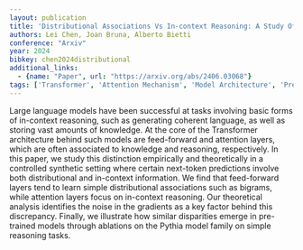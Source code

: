 ```yaml
---
layout: publication
title: 'Distributional Associations Vs In-context Reasoning: A Study Of Feed-forward And Attention Layers'
authors: Lei Chen, Joan Bruna, Alberto Bietti
conference: "Arxiv"
year: 2024
bibkey: chen2024distributional
additional_links:
  - {name: "Paper", url: "https://arxiv.org/abs/2406.03068"}
tags: ['Transformer', 'Attention Mechanism', 'Model Architecture', 'Pretraining Methods']
---
```

Large language models have been successful at tasks involving basic forms of
in-context reasoning, such as generating coherent language, as well as storing
vast amounts of knowledge. At the core of the Transformer architecture behind
such models are feed-forward and attention layers, which are often associated
to knowledge and reasoning, respectively. In this paper, we study this
distinction empirically and theoretically in a controlled synthetic setting
where certain next-token predictions involve both distributional and in-context
information. We find that feed-forward layers tend to learn simple
distributional associations such as bigrams, while attention layers focus on
in-context reasoning. Our theoretical analysis identifies the noise in the
gradients as a key factor behind this discrepancy. Finally, we illustrate how
similar disparities emerge in pre-trained models through ablations on the
Pythia model family on simple reasoning tasks.

